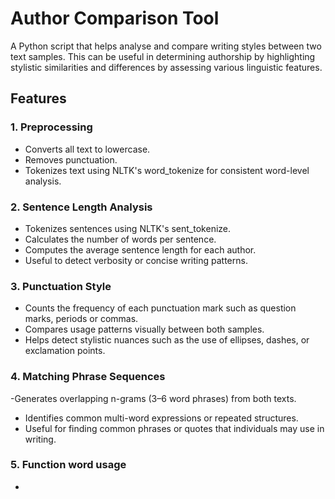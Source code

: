 # Author Comparison Tool

A Python script that helps analyse and compare writing styles between two text samples. This can be useful in determining authorship by highlighting stylistic similarities and differences by assessing various linguistic features.

## Features

### 1. Preprocessing
- Converts all text to lowercase.
- Removes punctuation.
- Tokenizes text using NLTK's word_tokenize for consistent word-level analysis.

### 2. Sentence Length Analysis
- Tokenizes sentences using NLTK's sent_tokenize.
- Calculates the number of words per sentence.
- Computes the average sentence length for each author.
- Useful to detect verbosity or concise writing patterns.

### 3. Punctuation Style
- Counts the frequency of each punctuation mark such as question marks, periods or commas.
- Compares usage patterns visually between both samples.
- Helps detect stylistic nuances such as the use of ellipses, dashes, or exclamation points.

### 4. Matching Phrase Sequences

-Generates overlapping n-grams (3–6 word phrases) from both texts.
- Identifies common multi-word expressions or repeated structures.
- Useful for finding common phrases or quotes that individuals may use in writing. 

### 5. Function word usage 
- 
